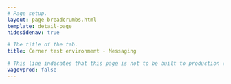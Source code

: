 ```yaml
---
# Page setup.
layout: page-breadcrumbs.html
template: detail-page
hidesidenav: true

# The title of the tab.
title: Cerner test environment - Messaging

# This line indicates that this page is not to be built to production (www.va.gov)
vagovprod: false
---
```


<div data-widget-type="secure-messaging-page"></div>
